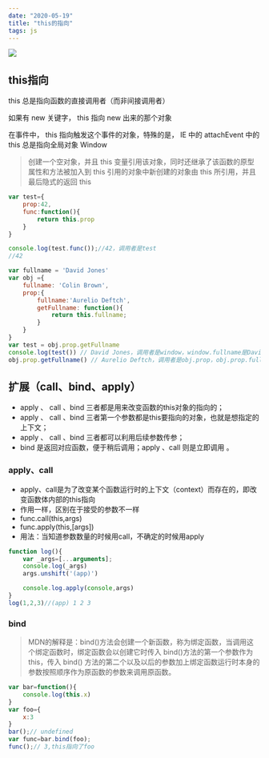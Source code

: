 ```yaml
---
date: "2020-05-19"
title: "this的指向"
tags: js
---
```

![](https://cdn.jsdelivr.net/gh/funnypan/pics@master/img/20200413141906.png)

## this指向

this 总是指向函数的直接调⽤者（⽽⾮间接调⽤者）

如果有 new 关键字， this 指向 new 出来的那个对象

在事件中， this 指向触发这个事件的对象，特殊的是， IE 中的 attachEvent 中的 this 总是指向全局对象 Window

> 创建⼀个空对象，并且 this 变量引⽤该对象，同时还继承了该函数的原型属性和⽅法被加⼊到 this 引⽤的对象中新创建的对象由 this 所引⽤，并且最后隐式的返回 this


``` javascript
var test={
    prop:42,
    func:function(){
        return this.prop
    }
}

console.log(test.func());//42，调用者是test
//42

var fullname = 'David Jones'
var obj ={
    fullname: 'Colin Brown',
    prop:{
        fullname:'Aurelio Deftch',
        getFullname: function(){
            return this.fullname;
        }
    }
}
var test = obj.prop.getFullname
console.log(test()) // David Jones，调用者是window，window.fullname是David Jones
obj.prop.getFullname() // Aurelio Deftch，调用者是obj.prop，obj.prop.fullname是Aurelio Deftch
```

## 扩展（call、bind、apply）

- apply 、 call 、bind 三者都是用来改变函数的this对象的指向的；
- apply 、 call 、bind 三者第一个参数都是this要指向的对象，也就是想指定的上下文；
- apply 、 call 、bind 三者都可以利用后续参数传参；
- bind 是返回对应函数，便于稍后调用；apply 、call 则是立即调用 。

### apply、call

- apply、call是为了改变某个函数运行时的上下文（context）而存在的，即改变函数体内部的this指向
- 作用一样，区别在于接受的参数不一样
- func.call(this,args)
- func.apply(this,[args])
- 用法：当知道参数数量的时候用call，不确定的时候用apply

``` javascript
function log(){
    var _args=[...arguments];
    console.log(_args)
    args.unshift('(app)')

    console.log.apply(console,args)
}
log(1,2,3)//(app) 1 2 3
```

### bind

> MDN的解释是：bind()方法会创建一个新函数，称为绑定函数，当调用这个绑定函数时，绑定函数会以创建它时传入 bind()方法的第一个参数作为 this，传入 bind() 方法的第二个以及以后的参数加上绑定函数运行时本身的参数按照顺序作为原函数的参数来调用原函数。

``` javascript
var bar=function(){
    console.log(this.x)
}
var foo={
    x:3
}
bar();// undefined
var func=bar.bind(foo);
func();// 3,this指向了foo
```